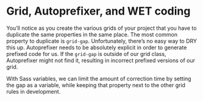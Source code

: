 # Grid, Autoprefixer, and WET coding  
  
You’ll notice as you create the various grids of your project that you have to duplicate the same properties in the same place. The most common property to duplicate is `grid-gap`. Unfortunately, there’s no easy way to DRY this up. Autoprefixer needs to be absolutely explicit in order to generate prefixed code for us. If the `grid-gap` is outside of our grid class, Autoprefixer might not find it, resulting in incorrect prefixed versions of our grid.  
  
With Sass variables, we can limit the amount of correction time by setting the gap as a variable, while keeping that property next to the other grid rules in development.  
  

